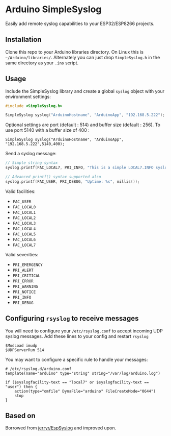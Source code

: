 # Arduino SimpleSyslog

Easily add remote syslog capabilities to your ESP32/ESP8266 projects.

## Installation

Clone this repo to your Arduino libraries directory. On Linux this is `~/Arduino/libraries/`.
Alternately you can just drop `SimpleSyslog.h` in the same directory as your `.ino`
script.

## Usage

Include the SimpleSyslog library and create a global `syslog` object with your environment settings:

```C++
#include <SimpleSyslog.h>

SimpleSyslog syslog("ArduinoHostname", "ArduinoApp", "192.168.5.222");
```
Optional settings are port (default : 514) and buffer size (default : 256). To use port 5140 with a buffer size of 400 :
```
SimpleSyslog syslog("ArduinoHostname", "ArduinoApp", "192.168.5.222",5140,400);
```


Send a syslog message:

```C++
// Simple string syntax
syslog.printf(FAC_LOCAL7, PRI_INFO, "This is a simple LOCAL7.INFO syslog packet");

// Advanced printf() syntax supported also
syslog.printf(FAC_USER, PRI_DEBUG, "Uptime: %s", millis());
```

Valid facilities:
* `FAC_USER`
* `FAC_LOCAL0`
* `FAC_LOCAL1`
* `FAC_LOCAL2`
* `FAC_LOCAL3`
* `FAC_LOCAL4`
* `FAC_LOCAL5`
* `FAC_LOCAL6`
* `FAC_LOCAL7`

Valid severities:
* `PRI_EMERGENCY`
* `PRI_ALERT`
* `PRI_CRITICAL`
* `PRI_ERROR`
* `PRI_WARNING`
* `PRI_NOTICE`
* `PRI_INFO`
* `PRI_DEBUG`

## Configuring `rsyslog` to receive messages

You will need to configure your `/etc/rsyslog.conf` to accept incoming UDP syslog
messages. Add these lines to your config and restart `rsyslog`

```
$ModLoad imudp
$UDPServerRun 514
```

You may want to configure a specific rule to handle your messages:

```
# /etc/rsyslog.d/arduino.conf
template(name="arduino" type="string" string="/var/log/arduino.log")

if ($syslogfacility-text == "local7" or $syslogfacility-text == "user") then {
    action(type="omfile" DynaFile="arduino" FileCreateMode="0644")
    stop
}
```

## Based on

Borrowed from [jerryr/EspSyslog](https://github.com/jerryr/EspSyslog) and improved upon.
